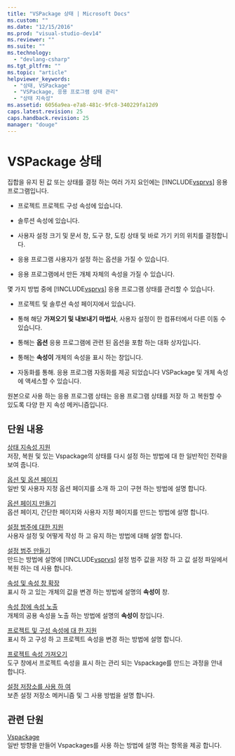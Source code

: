 ```yaml
---
title: "VSPackage 상태 | Microsoft Docs"
ms.custom: ""
ms.date: "12/15/2016"
ms.prod: "visual-studio-dev14"
ms.reviewer: ""
ms.suite: ""
ms.technology: 
  - "devlang-csharp"
ms.tgt_pltfrm: ""
ms.topic: "article"
helpviewer_keywords: 
  - "상태, VSPackage"
  - "VSPackage, 응용 프로그램 상태 관리"
  - "상태 지속성"
ms.assetid: 6056a9ea-e7a8-481c-9fc8-340229fa12d9
caps.latest.revision: 25
caps.handback.revision: 25
manager: "douge"
---
```

# VSPackage 상태
집합을 유지 된 값 또는 상태를 결정 하는 여러 가지 요인에는 [!INCLUDE[vsprvs](../assembler/masm/includes/vsprvs_md.md)] 응용 프로그램입니다.  
  
-   프로젝트 프로젝트 구성 속성에 있습니다.  
  
-   솔루션 속성에 있습니다.  
  
-   사용자 설정 크기 및 문서 창, 도구 창, 도킹 상태 및 바로 가기 키의 위치를 결정합니다.  
  
-   응용 프로그램 사용자가 설정 하는 옵션을 가질 수 있습니다.  
  
-   응용 프로그램에서 만든 개체 자체의 속성을 가질 수 있습니다.  
  
 몇 가지 방법 중에 [!INCLUDE[vsprvs](../assembler/masm/includes/vsprvs_md.md)] 응용 프로그램 상태를 관리할 수 있습니다.  
  
-   프로젝트 및 솔루션 속성 페이지에서 있습니다.  
  
-   통해 해당  **가져오기 및 내보내기 마법사**, 사용자 설정이 한 컴퓨터에서 다른 이동 수 있습니다.  
  
-   통해는  **옵션** 응용 프로그램에 관련 된 옵션을 포함 하는 대화 상자입니다.  
  
-   통해는  **속성이** 개체의 속성을 표시 하는 창입니다.  
  
-   자동화를 통해.  응용 프로그램 자동화를 제공 되었습니다 VSPackage 및 개체 속성에 액세스할 수 있습니다.  
  
 원본으로 사용 하는 응용 프로그램 상태는 응용 프로그램 상태를 저장 하 고 복원할 수 있도록 다양 한 지 속성 메커니즘입니다.  
  
## 단원 내용  
 [상태 지속성 지원](../misc/support-for-state-persistence.md)  
 저장, 복원 및 있는 Vspackage의 상태를 다시 설정 하는 방법에 대 한 일반적인 전략을 보여 줍니다.  
  
 [옵션 및 옵션 페이지](../Topic/Options%20and%20Options%20Pages.md)  
 일반 및 사용자 지정 옵션 페이지를 소개 하 고이 구현 하는 방법에 설명 합니다.  
  
 [옵션 페이지 만들기](../Topic/Creating%20an%20Options%20Page.md)  
 옵션 페이지, 간단한 페이지와 사용자 지정 페이지를 만드는 방법에 설명 합니다.  
  
 [설정 범주에 대한 지원](../misc/support-for-settings-categories.md)  
 사용자 설정 및 어떻게 작성 하 고 유지 하는 방법에 대해 설명 합니다.  
  
 [설정 범주 만들기](../Topic/Creating%20a%20Settings%20Category.md)  
 만드는 방법에 설명에 [!INCLUDE[vsprvs](../assembler/masm/includes/vsprvs_md.md)] 설정 범주 값을 저장 하 고 값 설정 파일에서 복원 하는 데 사용 합니다.  
  
 [속성 및 속성 창 확장](../Topic/Extending%20Properties%20and%20the%20Property%20Window.md)  
 표시 하 고 있는 개체의 값을 변경 하는 방법에 설명의  **속성이** 창.  
  
 [속성 창에 속성 노출](../Topic/Exposing%20Properties%20to%20the%20Properties%20Window.md)  
 개체의 공용 속성을 노출 하는 방법에 설명의  **속성이** 창입니다.  
  
 [프로젝트 및 구성 속성에 대 한 지원](../Topic/Support%20for%20Project%20and%20Configuration%20Properties.md)  
 표시 하 고 구성 하 고 프로젝트 속성을 변경 하는 방법에 설명 합니다.  
  
 [프로젝트 속성 가져오기](../Topic/Getting%20Project%20Properties.md)  
 도구 창에서 프로젝트 속성을 표시 하는 관리 되는 Vspackage를 만드는 과정을 안내 합니다.  
  
 [설정 저장소를 사용 하 여](../Topic/Using%20the%20Settings%20Store.md)  
 보존 설정 저장소 메커니즘 및 그 사용 방법을 설명 합니다.  
  
## 관련 단원  
 [Vspackage](../Topic/VSPackages.md)  
 일반 방향을 만들어 Vspackages를 사용 하는 방법에 설명 하는 항목을 제공 합니다.